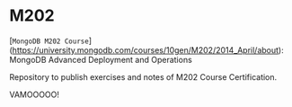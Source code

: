 M202
====

[`MongoDB M202 Course`] (https://university.mongodb.com/courses/10gen/M202/2014_April/about): MongoDB Advanced Deployment and Operations

Repository to publish exercises and notes of M202 Course Certification.


VAMOOOOO!



